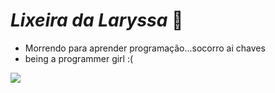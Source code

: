# _Lixeira da Laryssa_ 🍆

- Morrendo para aprender programação...socorro ai chaves
- being a programmer girl :(

![](https://tenor.com/pt-BR/view/jim-carrey-jim-carrey-the-mask-the-mask-movie-gif-23723211)

